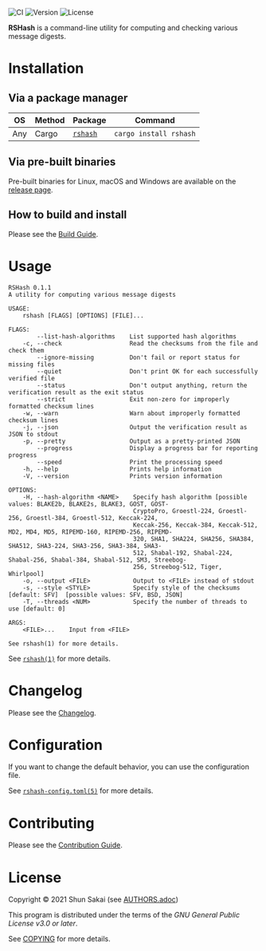 ![CI](https://github.com/sorairolake/rshash/workflows/CI/badge.svg)
![Version](https://img.shields.io/crates/v/rshash)
![License](https://img.shields.io/crates/l/rshash)

**RSHash** is a command-line utility for computing and checking various
message digests.

# Installation

## Via a package manager

| OS  | Method | Package                                     | Command                |
|-----|--------|---------------------------------------------|------------------------|
| Any | Cargo  | [`rshash`](https://crates.io/crates/rshash) | `cargo install rshash` |

## Via pre-built binaries

Pre-built binaries for Linux, macOS and Windows are available on the
[release page](https://github.com/sorairolake/rshash/releases).

## How to build and install

Please see the [Build Guide](BUILD.adoc).

# Usage

    RSHash 0.1.1
    A utility for computing various message digests

    USAGE:
        rshash [FLAGS] [OPTIONS] [FILE]...

    FLAGS:
            --list-hash-algorithms    List supported hash algorithms
        -c, --check                   Read the checksums from the file and check them
            --ignore-missing          Don't fail or report status for missing files
            --quiet                   Don't print OK for each successfully verified file
            --status                  Don't output anything, return the verification result as the exit status
            --strict                  Exit non-zero for improperly formatted checksum lines
        -w, --warn                    Warn about improperly formatted checksum lines
        -j, --json                    Output the verification result as JSON to stdout
        -p, --pretty                  Output as a pretty-printed JSON
            --progress                Display a progress bar for reporting progress
            --speed                   Print the processing speed
        -h, --help                    Prints help information
        -V, --version                 Prints version information

    OPTIONS:
        -H, --hash-algorithm <NAME>    Specify hash algorithm [possible values: BLAKE2b, BLAKE2s, BLAKE3, GOST, GOST-
                                       CryptoPro, Groestl-224, Groestl-256, Groestl-384, Groestl-512, Keccak-224,
                                       Keccak-256, Keccak-384, Keccak-512, MD2, MD4, MD5, RIPEMD-160, RIPEMD-256, RIPEMD-
                                       320, SHA1, SHA224, SHA256, SHA384, SHA512, SHA3-224, SHA3-256, SHA3-384, SHA3-
                                       512, Shabal-192, Shabal-224, Shabal-256, Shabal-384, Shabal-512, SM3, Streebog-
                                       256, Streebog-512, Tiger, Whirlpool]
        -o, --output <FILE>            Output to <FILE> instead of stdout
        -s, --style <STYLE>            Specify style of the checksums [default: SFV]  [possible values: SFV, BSD, JSON]
        -T, --threads <NUM>            Specify the number of threads to use [default: 0]

    ARGS:
        <FILE>...    Input from <FILE>

    See rshash(1) for more details.

See [`rshash(1)`](doc/man/man1/rshash.1.adoc) for more details.

# Changelog

Please see the [Changelog](CHANGELOG.adoc).

# Configuration

If you want to change the default behavior, you can use the
configuration file.

See [`rshash-config.toml(5)`](doc/man/man5/rshash-config.toml.5.adoc)
for more details.

# Contributing

Please see the [Contribution Guide](CONTRIBUTING.adoc).

# License

Copyright © 2021 Shun Sakai (see [AUTHORS.adoc](AUTHORS.adoc))

This program is distributed under the terms of the *GNU General Public
License v3.0 or later*.

See [COPYING](COPYING) for more details.
